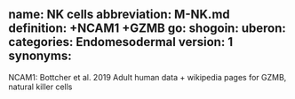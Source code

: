 name: NK cells
abbreviation: M-NK.md
definition: +NCAM1 +GZMB
go:
shogoin: 
uberon:
categories: Endomesodermal
version: 1
synonyms:
---

NCAM1: Bottcher et al. 2019
Adult human data + wikipedia pages for GZMB, natural killer cells
